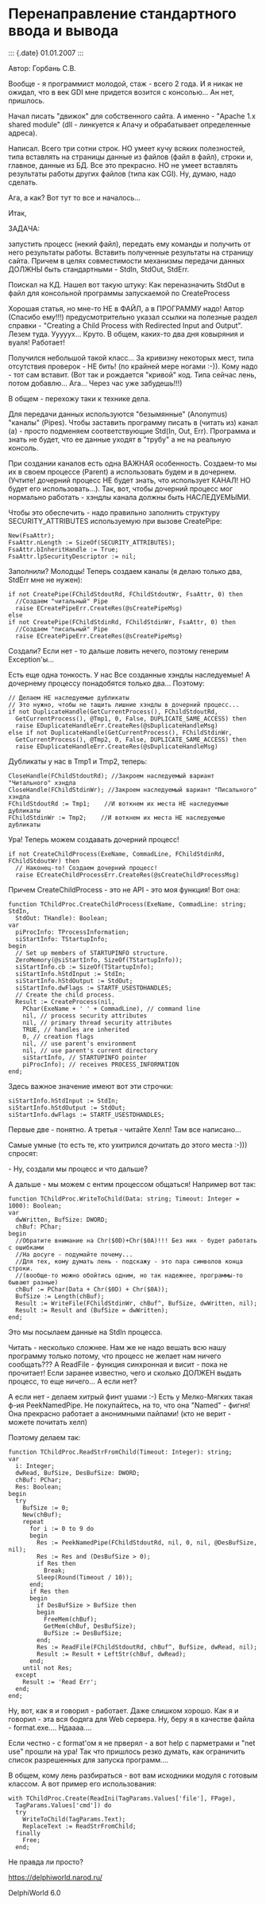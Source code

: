 Перенаправление стандартного ввода и вывода
===========================================

::: {.date}
01.01.2007
:::

Автор: Горбань С.В.

Вообще - я программист молодой, стаж - всего 2 года. И я никак не
ожидал, что в век GDI мне придется возится с консолью\... Ан нет,
пришлось.

Начал писать \"движок\" для собственного сайта. А именно - \"Apache 1.x
shared module\" (dll - линкуется к Апачу и обрабатывает определенные
адреса).

Написал. Всего три сотни строк. НО умеет кучу всяких полезностей, типа
вставлять на страницы данные из файлов (файл в файл), строки и, главное,
данные из БД. Все это прекрасно. НО не умеет вставлять результаты работы
других файлов (типа как CGI). Ну, думаю, надо сделать.

Ага, а как? Вот тут то все и началось\...

Итак,

ЗАДАЧА:

запустить процесс (некий файл), передать ему команды и получить от него
результаты работы. Вставить полученные результаты на страницу сайта.
Причем в целях совместимости механизмы передачи данных ДОЛЖНЫ быть
стандартными - StdIn, StdOut, StdErr.

Поискал на КД. Нашел вот такую штуку: Как переназначить StdOut в файл
для консольной программы запускаемой по CreateProcess

Хорошая статья, но мне-то НЕ в ФАЙЛ, а в ПРОГРАММУ надо! Автор (Спасибо
ему!!!) предусмотрительно указал ссылки на полезные раздел справки -
\"Creating a Child Process with Redirected Input and Output\". Лезем
туда. Ууууух\... Круто. В общем, каких-то два дня ковыряния и вуаля!
Работает!

Получился небольшой такой класс\... За кривизну некоторых мест, типа
отсутствия проверок - НЕ бить! (по крайней мере ногами :-)). Кому надо -
тот сам вставит. (Вот так и рождается \"кривой\" код. Типа сейчас лень,
потом добавлю\... Ага\... Через час уже забудешь!!!)

В общем - перехожу таки к технике дела.

Для передачи данных используются \"безымянные\" (Anonymus) \"каналы\"
(Pipes). Чтобы заставить программу писать в (читать из) канал (а) -
просто подменяем соответствующие Std(In, Out, Err). Программа и знать не
будет, что ее данные уходят в \"трубу\" а не на реальную консоль.

При создании каналов есть одна ВАЖНАЯ особенность. Создаем-то мы их в
своем процессе (Parent) а использовать будем и в дочернем. (Учтите!
дочерний процесс НЕ будет знать, что использует КАНАЛ! НО будет его
использовать\...). Так, вот, чтобы дочерний процесс мог нормально
работать - хэндлы канала должны быть НАСЛЕДУЕМЫМИ.

Чтобы это обеспечить - надо правильно заполнить структуру
SECURITY\_ATTRIBUTES используемую при вызове CreatePipe:

    New(FsaAttr);
    FsaAttr.nLength := SizeOf(SECURITY_ATTRIBUTES);
    FsaAttr.bInheritHandle := True;
    FsaAttr.lpSecurityDescriptor := nil;

Заполнили? Молодцы! Теперь создаем каналы (я делаю только два, StdErr
мне не нужен):

    if not CreatePipe(FChildStdoutRd, FChildStdoutWr, FsaAttr, 0) then
      //Создаем "читальный" Pipe
      raise ECreatePipeErr.CreateRes(@sCreatePipeMsg)
    else
    if not CreatePipe(FChildStdinRd, FChildStdinWr, FsaAttr, 0) then
      //Создаем "писальный" Pipe
      raise ECreatePipeErr.CreateRes(@sCreatePipeMsg)

Создали? Если нет - то дальше ловить нечего, поэтому генерим
Exception\'ы\...

Есть еще одна тонкость. У нас Все созданные хэндлы наследуемые! А
дочернему процессу понадобятся только два\... Поэтому:

    // Делаем НЕ наследуемые дубликаты
    // Это нужно, чтобы не тащить лишние хэндлы в дочерний процесс...
    if not DuplicateHandle(GetCurrentProcess(), FChildStdoutRd,
      GetCurrentProcess(), @Tmp1, 0, False, DUPLICATE_SAME_ACCESS) then
      raise EDuplicateHandleErr.CreateRes(@sDuplicateHandleMsg)
    else if not DuplicateHandle(GetCurrentProcess(), FChildStdinWr,
      GetCurrentProcess(), @Tmp2, 0, False, DUPLICATE_SAME_ACCESS) then
      raise EDuplicateHandleErr.CreateRes(@sDuplicateHandleMsg)

Дубликаты у нас в Tmp1 и Tmp2, теперь:

    CloseHandle(FChildStdoutRd); //Закроем наследуемый вариант "Читального" хэндла
    CloseHandle(FChildStdinWr); //Закроем наследуемый вариант "Писального" хэндла
    FChildStdoutRd := Tmp1;    //И воткнем их места НЕ наследуемые дубликаты
    FChildStdinWr := Tmp2;    //И воткнем их места НЕ наследуемые дубликаты

Ура! Теперь можем создавать дочерний процесс!

    if not CreateChildProcess(ExeName, CommadLine, FChildStdinRd, FChildStdoutWr) then
      // Наконец-то! Создаем дочерний процесс!
      raise ECreateChildProcessErr.CreateRes(@sCreateChildProcessMsg)

Причем CreateChildProcess - это не API - это моя функция! Вот она:

    function TChildProc.CreateChildProcess(ExeName, CommadLine: string; StdIn,
      StdOut: THandle): Boolean;
    var
      piProcInfo: TProcessInformation;
      siStartInfo: TStartupInfo;
    begin
      // Set up members of STARTUPINFO structure.
      ZeroMemory(@siStartInfo, SizeOf(TStartupInfo));
      siStartInfo.cb := SizeOf(TStartupInfo);
      siStartInfo.hStdInput := StdIn;
      siStartInfo.hStdOutput := StdOut;
      siStartInfo.dwFlags := STARTF_USESTDHANDLES;
      // Create the child process.
      Result := CreateProcess(nil,
        PChar(ExeName + ' ' + CommadLine), // command line
        nil, // process security attributes
        nil, // primary thread security attributes
        TRUE, // handles are inherited
        0, // creation flags
        nil, // use parent's environment
        nil, // use parent's current directory
        siStartInfo, // STARTUPINFO pointer
        piProcInfo); // receives PROCESS_INFORMATION
    end;

Здесь важное значение имеют вот эти строчки:

    siStartInfo.hStdInput := StdIn;
    siStartInfo.hStdOutput := StdOut;
    siStartInfo.dwFlags := STARTF_USESTDHANDLES;

Первые две - понятно. А третья - читайте Хелп! Там все написано\...

Самые умные (то есть те, кто ухитрился дочитать до этого места :-)))
спросят:

\- Ну, создали мы процесс и что дальше?

А дальше - мы можем с ентим процессом общаться! Например вот так:

    function TChildProc.WriteToChild(Data: string; Timeout: Integer = 1000): Boolean;
    var
      dwWritten, BufSize: DWORD;
      chBuf: PChar;
    begin
      //Обратите внимание на Chr($0D)+Chr($0A)!!! Без них - будет работать с ошибками
      //На досуге - подумайте почему...
      //Для тех, кому думать лень - подскажу - это пара символов конца строки.
      //(вообще-то можно обойтись одним, но так надежнее, программы-то бывают разные)
      chBuf := PChar(Data + Chr($0D) + Chr($0A));
      BufSize := Length(chBuf);
      Result := WriteFile(FChildStdinWr, chBuf^, BufSize, dwWritten, nil);
      Result := Result and (BufSize = dwWritten);
    end;

Это мы посылаем данные на StdIn процесса.

Читать - несколько сложнее. Нам же не надо вешать всю нашу программу
только потому, что процесс не желает нам ничего сообщать??? А ReadFile -
функция синхронная и висит - пока не прочитает! Если заранее известно,
чего и сколько ДОЛЖЕН выдать процесс, то еще ничего\... А если нет?

А если нет - делаем хитрый финт ушами :-) Есть у Мелко-Мягких такая ф-ия
PeekNamedPipe. Не покупайтесь, на то, что она \"Named\" - фигня! Она
прекрасно работает а анонимными пайпами! (кто не верит - можете почитать
хелп)

Поэтому делаем так:

    function TChildProc.ReadStrFromChild(Timeout: Integer): string;
    var
      i: Integer;
      dwRead, BufSize, DesBufSize: DWORD;
      chBuf: PChar;
      Res: Boolean;
    begin
      try
        BufSize := 0;
        New(chBuf);
        repeat
          for i := 0 to 9 do
          begin
            Res := PeekNamedPipe(FChildStdoutRd, nil, 0, nil, @DesBufSize, nil);
            Res := Res and (DesBufSize > 0);
            if Res then
              Break;
            Sleep(Round(Timeout / 10));
          end;
          if Res then
          begin
            if DesBufSize > BufSize then
            begin
              FreeMem(chBuf);
              GetMem(chBuf, DesBufSize);
              BufSize := DesBufSize;
            end;
            Res := ReadFile(FChildStdoutRd, chBuf^, BufSize, dwRead, nil);
            Result := Result + LeftStr(chBuf, dwRead);
          end;
        until not Res;
      except
        Result := 'Read Err';
      end;
    end;

Ну, вот, как я и говорил - работает. Даже слишком хорошо. Как я и
говорил - эта вся бодяга для Web сервера. Ну, беру я в качестве файла -
format.exe\.... Ндаааа\....

Если честно - с format\'ом я не прверял - а вот help c парметрами и
\"net use\" прошли на ура! Так что пришлось резко думать, как ограничить
список разрешенных для запуска программ\....

В общем, кому лень разбираться - вот вам исходники модуля с готовым
классом. А вот пример его использования:

    with TChildProc.Create(ReadIni(TagParams.Values['file'], FPage),
      TagParams.Values['cmd']) do
      try
        WriteToChild(TagParams.Text);
        ReplaceText := ReadStrFromChild;
      finally
        Free;
      end;

Не правда ли просто?

<https://delphiworld.narod.ru/>

DelphiWorld 6.0
